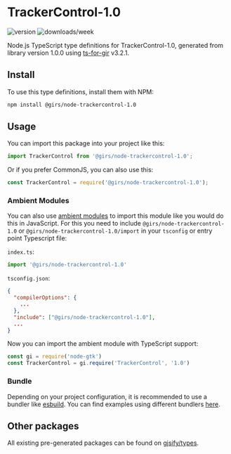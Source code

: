 
# TrackerControl-1.0

![version](https://img.shields.io/npm/v/@girs/node-trackercontrol-1.0)
![downloads/week](https://img.shields.io/npm/dw/@girs/node-trackercontrol-1.0)


Node.js TypeScript type definitions for TrackerControl-1.0, generated from library version 1.0.0 using [ts-for-gir](https://github.com/gjsify/ts-for-gir) v3.2.1.


## Install

To use this type definitions, install them with NPM:
```bash
npm install @girs/node-trackercontrol-1.0
```

## Usage

You can import this package into your project like this:
```ts
import TrackerControl from '@girs/node-trackercontrol-1.0';
```

Or if you prefer CommonJS, you can also use this:
```ts
const TrackerControl = require('@girs/node-trackercontrol-1.0');
```

### Ambient Modules

You can also use [ambient modules](https://github.com/gjsify/ts-for-gir/tree/main/packages/cli#ambient-modules) to import this module like you would do this in JavaScript.
For this you need to include `@girs/node-trackercontrol-1.0` or `@girs/node-trackercontrol-1.0/import` in your `tsconfig` or entry point Typescript file:

`index.ts`:
```ts
import '@girs/node-trackercontrol-1.0'
```

`tsconfig.json`:
```json
{
  "compilerOptions": {
    ...
  },
  "include": ["@girs/node-trackercontrol-1.0"],
  ...
}
```

Now you can import the ambient module with TypeScript support: 

```ts
const gi = require('node-gtk')
const TrackerControl = gi.require('TrackerControl', '1.0')
```


### Bundle

Depending on your project configuration, it is recommended to use a bundler like [esbuild](https://esbuild.github.io/). You can find examples using different bundlers [here](https://github.com/gjsify/ts-for-gir/tree/main/examples).

## Other packages

All existing pre-generated packages can be found on [gjsify/types](https://github.com/gjsify/types).

